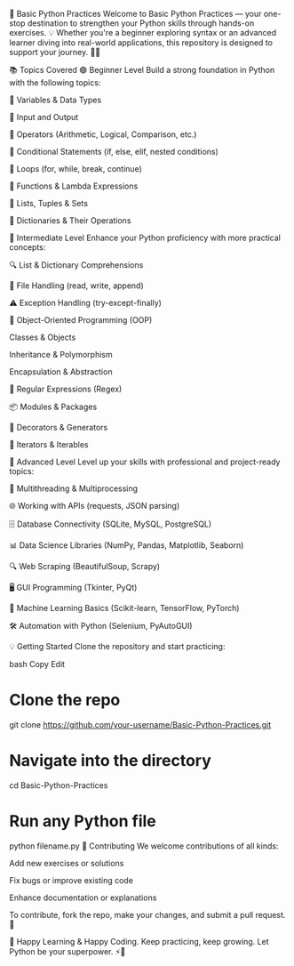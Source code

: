 🐍 Basic Python Practices
Welcome to Basic Python Practices — your one-stop destination to strengthen your Python skills through hands-on exercises. 💡
Whether you're a beginner exploring syntax or an advanced learner diving into real-world applications, this repository is designed to support your journey. 🧠✨

📚 Topics Covered
🟢 Beginner Level
Build a strong foundation in Python with the following topics:

📌 Variables & Data Types

📌 Input and Output

📌 Operators (Arithmetic, Logical, Comparison, etc.)

📌 Conditional Statements (if, else, elif, nested conditions)

📌 Loops (for, while, break, continue)

📌 Functions & Lambda Expressions

📌 Lists, Tuples & Sets

📌 Dictionaries & Their Operations

🔵 Intermediate Level
Enhance your Python proficiency with more practical concepts:

🔍 List & Dictionary Comprehensions

📂 File Handling (read, write, append)

⚠️ Exception Handling (try-except-finally)

🧱 Object-Oriented Programming (OOP)

Classes & Objects

Inheritance & Polymorphism

Encapsulation & Abstraction

🔎 Regular Expressions (Regex)

📦 Modules & Packages

🎁 Decorators & Generators

🔁 Iterators & Iterables

🔴 Advanced Level
Level up your skills with professional and project-ready topics:

🚀 Multithreading & Multiprocessing

🌐 Working with APIs (requests, JSON parsing)

🗄️ Database Connectivity (SQLite, MySQL, PostgreSQL)

📊 Data Science Libraries (NumPy, Pandas, Matplotlib, Seaborn)

🔍 Web Scraping (BeautifulSoup, Scrapy)

🖥️ GUI Programming (Tkinter, PyQt)

🤖 Machine Learning Basics (Scikit-learn, TensorFlow, PyTorch)

🛠️ Automation with Python (Selenium, PyAutoGUI)

💡 Getting Started
Clone the repository and start practicing:

bash
Copy
Edit
# Clone the repo
git clone https://github.com/your-username/Basic-Python-Practices.git

# Navigate into the directory
cd Basic-Python-Practices

# Run any Python file
python filename.py
🤝 Contributing
We welcome contributions of all kinds:

Add new exercises or solutions

Fix bugs or improve existing code

Enhance documentation or explanations

To contribute, fork the repo, make your changes, and submit a pull request. 💬

🎯 Happy Learning & Happy Coding.
Keep practicing, keep growing.
Let Python be your superpower. ⚡🐍
